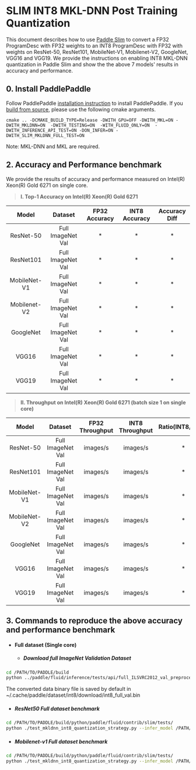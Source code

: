 # SLIM INT8 MKL-DNN Post Training Quantization

This document describes how to use [Paddle Slim](https://github.com/PaddlePaddle/FluidDoc/blob/develop/doc/fluid/advanced_usage/paddle_slim/paddle_slim.md) to convert a FP32 ProgramDesc with FP32 weights to an INT8 ProgramDesc with FP32 with weights on ResNet-50, ResNet101, MobileNet-V1, Mobilenet-V2, GoogleNet, VGG16 and VGG19. We provide the instructions on enabling INT8 MKL-DNN quantization in Paddle Slim and show the the above 7 models' results in accuracy and performance.

## 0. Install PaddlePaddle
Follow PaddlePaddle [installation instruction](https://github.com/PaddlePaddle/models/tree/develop/fluid/PaddleCV/image_classification#installation) to install PaddlePaddle. If you [build from source](https://github.com/PaddlePaddle/FluidDoc/blob/develop/doc/fluid/beginners_guide/install/compile/compile_Ubuntu_en.md), please use the following cmake arguments.

```
cmake .. -DCMAKE_BUILD_TYPE=Release -DWITH_GPU=OFF -DWITH_MKL=ON -DWITH_MKLDNN=ON  -DWITH_TESTING=ON  -WITH_FLUID_ONLY=ON  -DWITH_INFERENCE_API_TEST=ON -DON_INFER=ON -DWITH_SLIM_MKLDNN_FULL_TEST=ON
```

Note: MKL-DNN and MKL are required.

## 2. Accuracy and Performance benchmark

We provide the results of accuracy and performance measured on Intel(R) Xeon(R) Gold 6271 on single core.

   >**I. Top-1 Accuracy on Intel(R) Xeon(R) Gold 6271**

| Model  | Dataset  | FP32 Accuracy  | INT8 Accuracy  | Accuracy Diff  |
| :------------: | :------------: | :------------: | :------------: | :------------: |
| ResNet-50    | Full ImageNet Val  |  * |  * | * |
| ResNet101    | Full ImageNet Val  |  * |  * |  * |
| MobileNet-V1 | Full ImageNet Val  |  * |  * |  * |
| Mobilenet-V2 | Full ImageNet Val  |  * |  * |  * |
| GoogleNet    | Full ImageNet Val  |  * |  * |  * |
| VGG16        | Full ImageNet Val  |  * |  * |  * |
| VGG19        | Full ImageNet Val  |  * |  * |  * |

   >**II. Throughput on Intel(R) Xeon(R) Gold 6271 (batch size 1 on single core)**

| Model  | Dataset  | FP32 Throughput  | INT8 Throughput  |  Ratio(INT8/FP32)  |
| :------------: | :------------: | :------------: | :------------: | :------------: |
| ResNet-50    | Full ImageNet Val  |   images/s |  images/s | * |
| ResNet101    | Full ImageNet Val  |  images/s |  images/s | *  |
| MobileNet-V1 | Full ImageNet Val  |  images/s |  images/s | *  |
| MobileNet-V2 | Full ImageNet Val  |  images/s |  images/s | *  |
| GoogleNet    | Full ImageNet Val  |  images/s |  images/s | *  |
| VGG16        | Full ImageNet Val  |  images/s |  images/s | *  |
| VGG19        | Full ImageNet Val  |  images/s |  images/s | *  |

## 3. Commands to reproduce the above accuracy and performance benchmark
* #### Full dataset (Single core)
   * ##### Download full ImageNet Validation Dataset
```bash
cd /PATH/TO/PADDLE/build
python ../paddle/fluid/inference/tests/api/full_ILSVRC2012_val_preprocess.py
```
The converted data binary file is saved by default in ~/.cache/paddle/dataset/int8/download/int8_full_val.bin
   * ##### ResNet50 Full dataset benchmark
```bash
cd /PATH/TO/PADDLE/build/python/paddle/fluid/contrib/slim/tests/
python ./test_mkldnn_int8_quantization_strategy.py --infer_model /PATH/TO/PADDLE/build/third_party/inference_demo/int8v2/resnet50/model --infer_data /path/to/converted/int8_full_val.bin --warmup_batch_size 100 --batch_size 1
```
   * ##### Mobilenet-v1 Full dataset benchmark
```bash
cd /PATH/TO/PADDLE/build/python/paddle/fluid/contrib/slim/tests/
python ./test_mkldnn_int8_quantization_strategy.py --infer_model /PATH/TO/PADDLE/build/third_party/inference_demo/int8v2/mobilenet/model --infer_data /path/to/converted/int8_full_val.bin --warmup_batch_size 100 --batch_size 1
```
